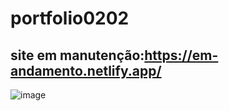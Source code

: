 # portfolio0202
## site em manutenção:https://em-andamento.netlify.app/



![image](https://github.com/aesir0101/portfolio0202/assets/84733192/0fee9d86-8331-4156-8f74-7dd802ebc3be)

